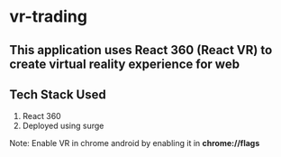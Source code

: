 # vr-trading

## This application uses React 360 (React VR) to create virtual reality experience for web

## Tech Stack Used

1. React 360
2. Deployed using surge

Note: Enable VR in chrome android by enabling it in **chrome://flags**
